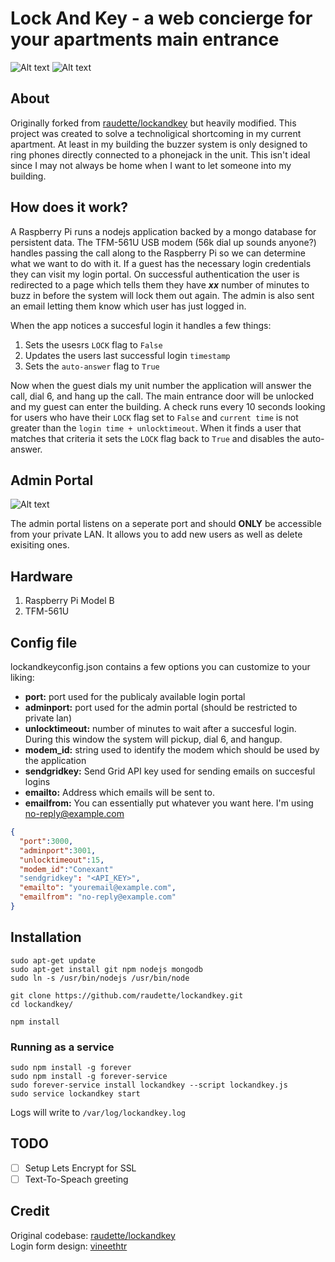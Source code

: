 # Lock And Key - a web concierge for your apartments main entrance
![Alt text](http://i.imgur.com/cjBl3mX.jpg "") ![Alt text](http://i.imgur.com/BqK13Bo.jpg "")

## About
Originally forked from [raudette/lockandkey](https://github.com/raudette/lockandkey) but heavily modified. This project was created to solve a technoligical shortcoming in my current apartment. At least in my building the buzzer system is only designed to ring phones directly connected to a phonejack in the unit. This isn't ideal since I may not always be home when I want to let someone into my building.

## How does it work?
A Raspberry Pi runs a nodejs application backed by a mongo database for persistent data. The TFM-561U USB modem (56k dial up sounds anyone?) handles passing the call along to the Raspberry Pi so we can determine what we want to do with it. If a guest has the necessary login credentials they can visit my login portal. On successful authentication the user is redirected to a page which tells them they have **_xx_** number of minutes to buzz in before the system will lock them out again. The admin is also sent an email letting them know which user has just logged in.

When the app notices a succesful login it handles a few things:
1. Sets the usesrs `LOCK` flag to `False`
2. Updates the users last successful login `timestamp`
3. Sets the `auto-answer` flag to `True`

Now when the guest dials my unit number the application will answer the call, dial 6, and hang up the call. The main entrance door will be unlocked and my guest can enter the building. A check runs every 10 seconds looking for users who have their `LOCK` flag set to `False` and `current time` is not greater than the `login time + unlocktimeout`. When it finds a user that matches that criteria it sets the `LOCK` flag back to `True` and disables the auto-answer.

## Admin Portal
![Alt text](http://i.imgur.com/x8gUg9T.jpg "") 

The admin portal listens on a seperate port and should **ONLY** be accessible from your private LAN. It allows you to add new users as well as delete exisiting ones. 


## Hardware
1. Raspberry Pi Model B
2. TFM-561U

## Config file
lockandkeyconfig.json contains a few options you can customize to your liking: 
* **port:** port used for the publicaly available login portal
* **adminport:** port used for the admin portal (should be restricted to private lan)
* **unlocktimeout:** number of minutes to wait after a succesful login. During this window the system will pickup, dial 6, and hangup. 
* **modem_id:** string used to identify the modem which should be used by the application 
* **sendgridkey:** Send Grid API key used for sending emails on succesful logins
* **emailto:** Address which emails will be sent to.
* **emailfrom:** You can essentially put whatever you want here. I'm using no-reply@example.com
```json
{
  "port":3000,
  "adminport":3001,
  "unlocktimeout":15,
  "modem_id":"Conexant"
  "sendgridkey": "<API_KEY>",
  "emailto": "youremail@example.com",
  "emailfrom": "no-reply@example.com"
}
```

## Installation
```
sudo apt-get update
sudo apt-get install git npm nodejs mongodb
sudo ln -s /usr/bin/nodejs /usr/bin/node

git clone https://github.com/raudette/lockandkey.git
cd lockandkey/

npm install
```

### Running as a service
```
sudo npm install -g forever
sudo npm install -g forever-service
sudo forever-service install lockandkey --script lockandkey.js
sudo service lockandkey start
```

Logs will write to `/var/log/lockandkey.log`

## TODO
- [ ] Setup Lets Encrypt for SSL
- [ ] Text-To-Speach greeting

## Credit
Original codebase: [raudette/lockandkey](https://github.com/raudette/lockandkey)  
Login form design: [vineethtr](http://codepen.io/vineethtr/pen/LAEyw)




